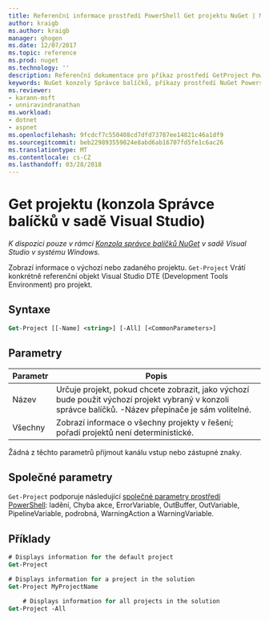 ```yaml
---
title: Referenční informace prostředí PowerShell Get projektu NuGet | Microsoft Docs
author: kraigb
ms.author: kraigb
manager: ghogen
ms.date: 12/07/2017
ms.topic: reference
ms.prod: nuget
ms.technology: ''
description: Referenční dokumentace pro příkaz prostředí GetProject PowerShell v konzole Správce balíčků NuGet v sadě Visual Studio.
keywords: NuGet konzoly Správce balíčků, příkazy prostředí NuGet Powershell, NuGet Powershell odkaz, Get-projektu
ms.reviewer:
- karann-msft
- unniravindranathan
ms.workload:
- dotnet
- aspnet
ms.openlocfilehash: 9fcdcf7c550408cd7dfd73787ee14821c46a1df9
ms.sourcegitcommit: beb229893559824e8abd6ab16707fd5fe1c6ac26
ms.translationtype: MT
ms.contentlocale: cs-CZ
ms.lasthandoff: 03/28/2018
---
```

# <a name="get-project-package-manager-console-in-visual-studio"></a>Get projektu (konzola Správce balíčků v sadě Visual Studio)

*K dispozici pouze v rámci [Konzola správce balíčků NuGet](package-manager-console.md) v sadě Visual Studio v systému Windows.*

Zobrazí informace o výchozí nebo zadaného projektu. `Get-Project` Vrátí konkrétně referenční objekt Visual Studio DTE (Development Tools Environment) pro projekt.

## <a name="syntax"></a>Syntaxe

```ps
Get-Project [[-Name] <string>] [-All] [<CommonParameters>]
```

## <a name="parameters"></a>Parametry

| Parametr | Popis |
| --- | --- |
| Název | Určuje projekt, pokud chcete zobrazit, jako výchozí bude použit výchozí projekt vybraný v konzoli správce balíčků. -Název přepínače je sám volitelné. |
| Všechny | Zobrazí informace o všechny projekty v řešení; pořadí projektů není deterministické. |

Žádná z těchto parametrů přijmout kanálu vstup nebo zástupné znaky.

## <a name="common-parameters"></a>Společné parametry

`Get-Project` podporuje následující [společné parametry prostředí PowerShell](http://go.microsoft.com/fwlink/?LinkID=113216): ladění, Chyba akce, ErrorVariable, OutBuffer, OutVariable, PipelineVariable, podrobná, WarningAction a WarningVariable.

## <a name="examples"></a>Příklady

```ps
# Displays information for the default project
Get-Project

# Displays information for a project in the solution
Get-Project MyProjectName

    # Displays information for all projects in the solution
Get-Project -All
```
